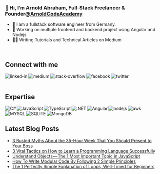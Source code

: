 ### 👋 Hi, I’m Arnold Abraham, Full-Stack Freelancer & Founder@[ArnoldCodeAcademy](www.arnoldcode.com)

- 🔎 I am a fullstack software engineer from Germany.
- 🔭 Working on multiple frontend and backend project using Angular and Nodejs
- ✍🏻 Writing Tutorials and Technical Articles on Medium
<br>

## Connect with me
[<img align="left" alt="linked-in" src="https://img.shields.io/badge/linkedin-%230077B5.svg?&style=for-the-badge&logo=linkedin&logoColor=white" />](https://www.linkedin.com/in/arnold-abraham/)
[<img align="left" alt="medium" src="https://img.shields.io/badge/medium-%2312100E.svg?&style=for-the-badge&logo=medium&logoColor=white" />](https://arnoldcode.medium.com/)
[<img align="left" alt="stack-overflow" src="https://img.shields.io/badge/stack%20overflow-FE7A16?logo=stack-overflow&logoColor=white&style=for-the-badge" />](https://stackoverflow.com/users/16640576/arnold-abraham)
[<img align="left" alt="facebook" src="https://img.shields.io/badge/facebook-%231877F2.svg?&style=for-the-badge&logo=facebook&logoColor=white" />](https://www.facebook.com/arnold.abraham.5817)
[<img align="left" alt="twitter" src="https://img.shields.io/badge/twitter-%231DA1F2.svg?&style=for-the-badge&logo=twitter&logoColor=white" />](https://twitter.com/ArnoldAbrahamP1)
<br>
<br>
## Expertise

<img align="left" alt="C#" src="https://img.shields.io/badge/C%23-239120?style=for-the-badge&logo=c-sharp&logoColor=white" />
<img align="left" alt="JavaScript" src="https://img.shields.io/badge/JavaScript-323330?style=for-the-badge&logo=javascript&logoColor=F7DF1E" />
<img align="left" alt="TypeScript" src="https://img.shields.io/badge/TypeScript-007ACC?style=for-the-badge&logo=typescript&logoColor=white" />
<img align="left" alt=".NET" src="https://img.shields.io/badge/.NET-5C2D91?style=for-the-badge&logo=.net&logoColor=white" />
<img align="left" alt="Angular" src="https://img.shields.io/badge/Angular-DD0031?style=for-the-badge&logo=angular&logoColor=white" />
<img align="left" alt="nodejs" src="https://img.shields.io/badge/node.js%20-%2343853D.svg?&style=for-the-badge&logo=node.js&logoColor=white" />
<img align="left" alt="aws" src="https://img.shields.io/badge/Amazon%20AWS-%23232F3E?logo=amazon-aws&logoColor=white&style=for-the-badge" />
<img align="left" alt="MYSQL" src="https://img.shields.io/badge/MySQL-00000F?style=for-the-badge&logo=mysql&logoColor=white" />
<img align="left" alt="SQLITE" src="https://img.shields.io/badge/SQLite-07405E?style=for-the-badge&logo=sqlite&logoColor=white" />
<img align="left" alt="MongoDB" src="https://img.shields.io/badge/MongoDB-4EA94B?style=for-the-badge&logo=mongodb&logoColor=white" />
<br>
<br>

## Latest Blog Posts
<!-- BLOG-POST-LIST:START -->
- [3 Busted Myths About the 35-Hour Week That You Should Present to Your Boss](https://medium.com/geekculture/3-busted-myths-about-the-35-hour-week-that-you-should-present-to-your-boss-efa5403bb263?source=rss-857fb75dacea------2)
- [3 Vital Tactics on How to Learn a Programming Language Successfully](https://medium.com/ed-tech-talks/3-vital-tactics-on-how-to-learn-a-programming-language-successfully-8b0a685ff39a?source=rss-857fb75dacea------2)
- [Understand Objects — The 1 Most Important Topic in JavaScript](https://javascript.plainenglish.io/understand-objects-the-1-most-important-topic-in-javascript-11be3e3fc7e9?source=rss-857fb75dacea------2)
- [How To Write Modular Code By Following 2 Simple Principles](https://medium.com/codex/how-to-write-modular-code-by-following-2-simple-principles-e5f6eb733b4?source=rss-857fb75dacea------2)
- [The 1 Perfectly Simple Explanation of Loops, Well-Timed for Beginners](https://javascript.plainenglish.io/the-1-perfectly-simple-explanation-of-loops-well-timed-for-beginners-4c689651cca8?source=rss-857fb75dacea------2)
<!-- BLOG-POST-LIST:END -->
